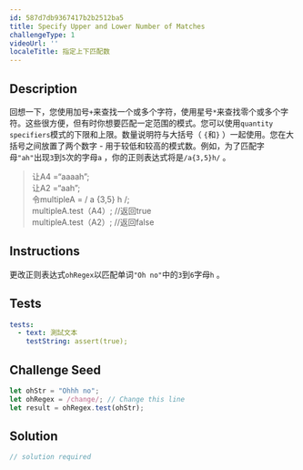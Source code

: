 ```yaml
---
id: 587d7db9367417b2b2512ba5
title: Specify Upper and Lower Number of Matches
challengeType: 1
videoUrl: ''
localeTitle: 指定上下匹配数
---
```


## Description
<section id="description">回想一下，您使用加号<code>+</code>来查找一个或多个字符，使用星号<code>*</code>来查找零个或多个字符。这些很方便，但有时你想要匹配一定范围的模式。您可以使用<code>quantity specifiers</code>模式的下限和上限。数量说明符与大括号（ <code>{</code>和<code>}</code> ）一起使用。您在大括号之间放置了两个数字 - 用于较低和较高的模式数。例如，为了匹配字母<code>&quot;ah&quot;</code>出现<code>3</code>到<code>5</code>次的字母<code>a</code> ，你的正则表达式将是<code>/a{3,5}h/</code> 。 <blockquote>让A4 =“aaaah”; <br>让A2 =“aah”; <br>令multipleA = / a {3,5} h /; <br> multipleA.test（A4）; //返回true <br> multipleA.test（A2）; //返回false </blockquote></section>

## Instructions
<section id="instructions">更改正则表达式<code>ohRegex</code>以匹配单词<code>&quot;Oh no&quot;</code>中的<code>3</code>到<code>6</code>字母<code>h</code> 。 </section>

## Tests
<section id='tests'>

```yml
tests:
  - text: 測試文本
    testString: assert(true);

```

</section>

## Challenge Seed
<section id='challengeSeed'>

<div id='js-seed'>

```js
let ohStr = "Ohhh no";
let ohRegex = /change/; // Change this line
let result = ohRegex.test(ohStr);

```

</div>



</section>

## Solution
<section id='solution'>

```js
// solution required
```
</section>
